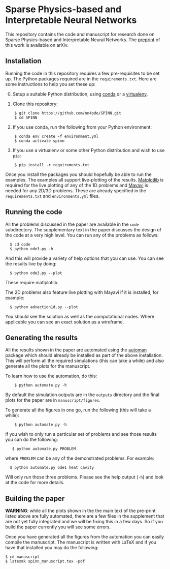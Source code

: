 # Sparse Physics-based and Interpretable Neural Networks

This repository contains the code and manuscript for research done on Sparse
Physics-based and Interpretable Neural Networks. The
[preprint](https://arxiv.org/abs/2102.13037) of this work is available on
arXiv.


## Installation

Running the code in this repository requires a few pre-requisites to be set
up. The Python packages required are in the `requirements.txt`. Here are some
instructions to help you set these up:

0. Setup a suitable Python distribution, using [conda](https://conda.io) or a
   [virtualenv](https://virtualenv.pypa.io/).

1. Clone this repository:
```
    $ git clone https://github.com/nn4pde/SPINN.git
    $ cd SPINN
```


2. If you use conda, run the following from your Python environment:
```
    $ conda env create -f environment.yml
    $ conda activate spinn
```

3. If you use a virtualenv or some other Python distribution and wish to use `pip`:
```
    $ pip install -r requirements.txt
```

Once you install the packages you should hopefully be able to run the
examples. The examples all support live-plotting of the results.
[Matplotlib](https://matplotlib.org) is required for the live plotting of any
of the 1D problems and [Mayavi](https://docs.enthought.com/mayavi/mayavi/) is
needed for any 2D/3D problems. These are already specified in the
`requirements.txt` and `environments.yml` files.


## Running the code

All the problems discussed in the paper are available in the `code`
subdirectory. The supplementary text in the paper discusses the design of the
code at a very high level.  You can run any of the problems as follows:
```
  $ cd code
  $ python ode3.py -h
```

And this will provide a variety of help options that you can use. You can see
the results live by doing:
```
  $ python ode3.py --plot
```
These require matlplotlib.

The 2D problems also feature live plotting with Mayavi if it is installed, for
example:
```
  $ python advection1d.py --plot
```
You should see the solution as well as the computational nodes.  Where
applicable you can see an exact solution as a wireframe.


## Generating the results

All the results shown in the paper are automated using the
[automan](https://automan.readthedocs.io) package which should already be
installed as part of the above installation. This will perform all the
required simulations (this can take a while) and also generate all the plots
for the manuscript.

To learn how to use the automation, do this:
```
    $ python automate.py -h
```

By default the simulation outputs are in the `outputs` directory and the
final plots for the paper are in `manuscript/figures`.

To generate all the figures in one go, run the following (this will take a while):
```
    $ python automate.py -h
```

If you wish to only run a particular set of problems and see those results you
can do the following:
```
   $ python automate.py PROBLEM
```

where `PROBLEM` can be any of the demonstrated problems.  For example:

```
  $ python automate.py ode1 heat cavity
```

Will only run those three problems. Please see the help output (`-h`) and look
at the code for more details.



## Building the paper

**WARNING**: while all the plots shown in the the main text of the pre-print
listed above are fully automated, there are a few files in the supplement that
are not yet fully integrated and we will be fixing this in a few days. So if
you build the paper currently you will see some errors.

Once you have generated all the figures from the automation you can easily
compile the manuscript. The manuscript is written with LaTeX and if you have
that installed you may do the following:

```
$ cd manuscript
$ latexmk spinn_manuscript.tex -pdf
```
